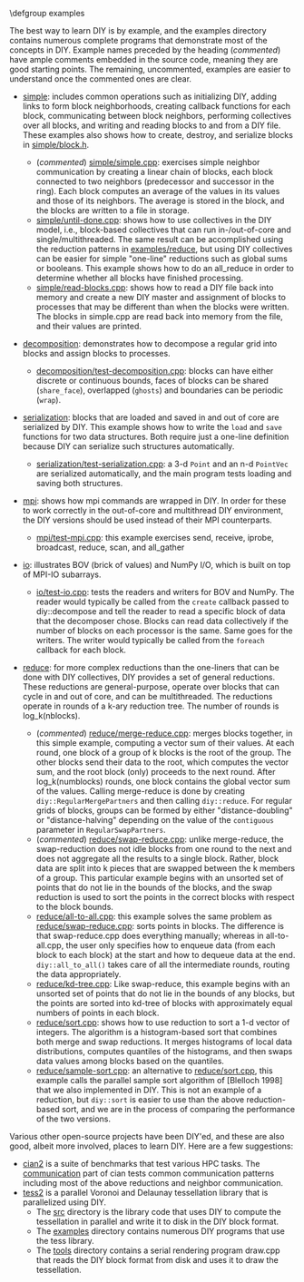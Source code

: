 \defgroup examples

The best way to learn DIY is by example, and the examples directory contains numerous complete programs that demonstrate most of the concepts in DIY. Example names preceded by the heading (*commented*) have ample comments embedded in the source code, meaning they are good starting points. The remaining, uncommented, examples are easier to understand once the commented ones are clear.

- [simple](../../examples/simple): includes common operations such as initializing DIY, adding links to form block neighborhoods, creating callback functions for each block, communicating between block neighbors, performing collectives over all blocks, and writing and reading blocks to and from a DIY file. These examples also shows how to create, destroy, and serialize blocks in [simple/block.h](../../examples/simple/block.h).
    - (*commented*) [simple/simple.cpp](../../examples/simple/simple.cpp): exercises simple neighbor communication by creating a linear chain of blocks, each block connected to two neighbors (predecessor and successor in the ring). Each block computes an average of the values in its values and those of its neighbors. The average is stored in the block, and the blocks are written to a file in storage.
    - [simple/until-done.cpp](../../examples/simple/until-done.cpp): shows how to use collectives in the DIY model, i.e., block-based collectives that can run in-/out-of-core and single/multithreaded. The same result can be accomplished using the reduction patterns in [examples/reduce](../../examples/reduce), but using DIY collectives can be easier for simple "one-line" reductions such as global sums or booleans. This example shows how to do an all_reduce in order to determine whether all blocks have finished processing.
    - [simple/read-blocks.cpp](../../examples/simple/read-blocks.cpp): shows how to read a DIY file back into memory and create a new DIY master and assignment of blocks to processes that may be different than when the blocks were written. The blocks in simple.cpp are read back into memory from the file, and their values are printed.

- [decomposition](../../examples/decomposition): demonstrates how to decompose a regular grid into blocks and assign blocks to processes.
    - [decomposition/test-decomposition.cpp](../../examples/decomposition/test-decomposition.cpp): blocks can have either discrete or continuous bounds, faces of blocks can be shared (`share_face`), overlapped (`ghosts`) and boundaries can be periodic (`wrap`).

- [serialization](../../examples/serialization): blocks that are loaded and saved in and out of core are serialized by DIY. This example shows how to write the `load` and `save` functions for two data structures. Both require just a one-line definition because DIY can serialize such structures automatically.
    - [serialization/test-serialization.cpp](../../examples/serialization/test-serialization.cpp): a 3-d `Point` and an n-d `PointVec` are serialized automatically, and the main program tests loading and saving both structures.

- [mpi](../../examples/mpi): shows how mpi commands are wrapped in DIY. In order for these to work correctly in the out-of-core and multithread DIY environment, the DIY versions should be used instead of their MPI counterparts.
    - [mpi/test-mpi.cpp](../../examples/mpi/test-mpi.cpp): this example exercises send, receive, iprobe, broadcast, reduce, scan, and all_gather

- [io](../../examples/io): illustrates BOV (brick of values) and NumPy I/O, which is built on top of MPI-IO subarrays.
    - [io/test-io.cpp](../../examples/io/test-io.cpp): tests the readers and writers for BOV and NumPy. The reader would typically be called from the `create` callback passed to diy::decompose and tell the reader to read a specific block of data that the decomposer chose. Blocks can read data collectively if the number of blocks on each processor is the same. Same goes for the writers. The writer would typically be called from the `foreach` callback for each block.

- [reduce](../../examples/reduce): for more complex reductions than the one-liners that can be done with DIY collectives, DIY provides a set of general reductions. These reductions are general-purpose, operate over blocks that can cycle in and out of core, and can be multithreaded. The reductions operate in rounds of a k-ary reduction tree. The number of rounds is log_k(nblocks).
    - (*commented*) [reduce/merge-reduce.cpp](../../examples/reduce/merge-reduce.cpp): merges blocks together, in this simple example, computing a vector sum of their values. At each round, one block of a group of k blocks is the root of the group. The other blocks send their data to the root, which computes the vector sum, and the root block (only) proceeds to the next round. After log_k(numblocks) rounds, one block contains the global vector sum of the values. Calling merge-reduce is done by creating `diy::RegularMergePartners` and then calling `diy::reduce`. For regular grids of blocks, groups can be formed by either "distance-doubling" or "distance-halving" depending on the value of the `contiguous` parameter in `RegularSwapPartners`.
    - (*commented*) [reduce/swap-reduce.cpp](../../examples/reduce/swap-reduce.cpp): unlike merge-reduce, the swap-reduction does not idle blocks from one round to the next and does not aggregate all the results to a single block. Rather, block data are split into k pieces that are swapped between the k members of a group. This particular example begins with an unsorted set of points that do not lie in the bounds of the blocks, and the swap reduction is used to sort the points in the correct blocks with respect to the block bounds.
    - [reduce/all-to-all.cpp](../../examples/reduce/all-to-all.cpp): this example solves the same problem as [reduce/swap-reduce.cpp](../../examples/reduce/swap-reduce.cpp): sorts points in blocks. The difference is that swap-reduce.cpp does everything manually; whereas in all-to-all.cpp, the user only specifies how to enqueue data (from each block to each block) at the start and how to dequeue data at the end. `diy::all_to_all()` takes care of all the intermediate rounds, routing the data appropriately.
    - [reduce/kd-tree.cpp](../../examples/reduce/kd-tree.cpp): Like swap-reduce, this example begins with an unsorted set of points that do not lie in the bounds of any blocks, but the points are sorted into kd-tree of blocks with approximately equal numbers of points in each block.
    - [reduce/sort.cpp](../../examples/reduce/sort.cpp): shows how to use reduction to sort a 1-d vector of integers. The algorithm is a histogram-based sort that combines both merge and swap reductions. It merges histograms of local data distributions, computes quantiles of the histograms, and then swaps data values among blocks based on the quantiles.
    - [reduce/sample-sort.cpp](../../examples/reduce/sample-sort.cpp): an alternative to [reduce/sort.cpp](../../examples/reduce/sort.cpp), this example calls the parallel sample sort algorithm of [Blelloch 1998] that we also implemented in DIY. This is not an example of a reduction, but `diy::sort` is easier to use than the above reduction-based sort, and we are in the process of comparing the performance of the two versions.

Various other open-source projects have been DIY'ed, and these are also good, albeit more involved, places to learn DIY. Here are a few suggestions:

- [cian2](https://github.com/tpeterka/cian2) is a suite of benchmarks that test various HPC tasks. The [communication](https://github.com/tpeterka/cian2/communication) part of cian tests common communication patterns including most of the above reductions and neighbor communication.
- [tess2](https://github.com/diatomic/tess2) is a parallel Voronoi and Delaunay tessellation library that is parallelized using DIY.
    - The [src](https://github.com/diatomic/tess2/src) directory is the library code that uses DIY to compute the tessellation in parallel and write it to disk in the DIY block format.
    - The [examples](https://github.com/diatomic/tess2/examples) directory contains numerous DIY programs that use the tess library.
    - The [tools](https://github.com/diatomic/tess2/tools) directory contains a serial rendering program draw.cpp that reads the DIY block format from disk and uses it to draw the tessellation.
